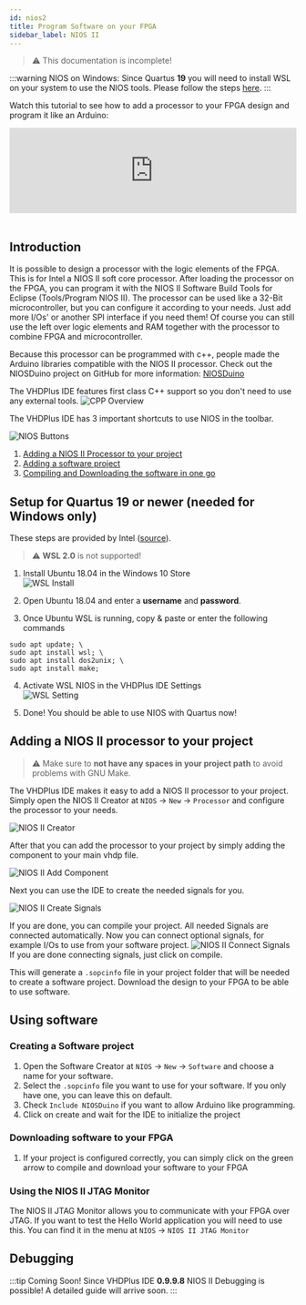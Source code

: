 ```yaml
---
id: nios2
title: Program Software on your FPGA
sidebar_label: NIOS II
---
```


> :warning: This documentation is incomplete!

:::warning NIOS on Windows:
Since Quartus **19** you will need to install WSL on your system to use the NIOS tools.
Please follow the steps [here](#setup-for-quartus-19-or-newer-needed-for-windows-onlylo).
:::

Watch this tutorial to see how to add a processor to your FPGA design and program it like an Arduino:
<div class="fluidMedia"><iframe id="ytplayer" type="text/html" width="100%" src="https://www.youtube.com/embed/WZTix6MlBNM?autoplay=0&origin=http://vhdplus.com" frameborder="0" allowfullscreen></iframe></div><br/>

## Introduction

It is possible to design a processor with the logic elements of the FPGA. This is for Intel a NIOS II soft core processor. 
After loading the processor on the FPGA, you can program it with the NIOS II Software Build Tools for Eclipse (Tools/Program NIOS II). 
The processor can be used like a 32-Bit microcontroller, but you can configure it according to your needs. Just add more I/Os' or another SPI interface if you need them!
Of course you can still use the left over logic elements and RAM together with the processor to combine FPGA and microcontroller.

Because this processor can be programmed with c++, people made the Arduino libraries compatible with the NIOS II processor.
Check out the NIOSDuino project on GitHub for more information: <a href="https://github.com/dimag0g/nios_duino" target="_blank">NIOSDuino</a>

The VHDPlus IDE features first class C++ support so you don't need to use any external tools.
![CPP Overview](/img/getstarted/C++.png)

The VHDPlus IDE has 3 important shortcuts to use NIOS in the toolbar.

![NIOS Buttons](/img/getstarted/NIOSButtons.png)

1. [Adding a NIOS II Processor to your project](#adding-a-nios-ii-processor-to-your-project)
2. [Adding a software project](#creating-a-software-project)
3. [Compiling and Downloading the software in one go](#creating-a-software-project)

## Setup for Quartus 19 or newer (needed for Windows only)

These steps are provided by Intel ([source](https://www.intel.com/content/altera-www/global/en_us/index/support/support-resources/knowledge-base/tools/2019/how-do-i-install-the-windows--subsystem-for-linux---wsl--on-wind.html)).

> :warning: **WSL 2.0** is not supported!

1. Install Ubuntu 18.04 in the Windows 10 Store<br/>
![WSL Install](/img/getstarted/Ubuntu18WSL.png)

2. Open Ubuntu 18.04 and enter a **username** and **password**.

3. Once Ubuntu WSL is running, copy & paste or enter the following commands<br/>
```terminal
sudo apt update; \
sudo apt install wsl; \
sudo apt install dos2unix; \
sudo apt install make;
```

4. Activate WSL NIOS in the VHDPlus IDE Settings<br/>
![WSL Setting](/img/getstarted/NIOSWSLSetting.png)

5. Done! You should be able to use NIOS with Quartus now!

## Adding a NIOS II processor to your project

> :warning: Make sure to **not have any spaces in your project path** to avoid problems with GNU Make.

The VHDPlus IDE makes it easy to add a NIOS II processor to your project.
Simply open the NIOS II Creator at `NIOS` -> `New` -> `Processor` and configure the processor to your needs.

![NIOS II Creator](/img/getstarted/NIOSCreate.png)

After that you can add the processor to your project by simply adding the component to your main vhdp file.

![NIOS II Add Component](/img/getstarted/NIOSAddComponent.png)

Next you can use the IDE to create the needed signals for you.

![NIOS II Create Signals](/img/getstarted/NIOSCreateSignals.png)

If you are done, you can compile your project.
All needed Signals are connected automatically. Now you can connect optional signals, for example I/Os to use from your software project.
![NIOS II Connect Signals](/img/getstarted/NiosCompile.png)
If you are done connecting signals, just click on compile.

This will generate a `.sopcinfo` file in your project folder that will be needed to create a software project. Download the design to your FPGA to be able to use software.

## Using software

### Creating a Software project

1. Open the Software Creator at `NIOS` -> `New` -> `Software` and choose a name for your software.
2. Select the `.sopcinfo` file you want to use for your software. If you only have one, you can leave this on default.
3. Check `Include NIOSDuino` if you want to allow Arduino like programming. 
4. Click on create and wait for the IDE to initialize the project

### Downloading software to your FPGA

1. If your project is configured correctly, you can simply click on the green arrow to compile and download your software to your FPGA

### Using the NIOS II JTAG Monitor

The NIOS II JTAG Monitor allows you to communicate with your FPGA over JTAG.
If you want to test the Hello World application you will need to use this.
You can find it in the menu at `NIOS` -> `NIOS II JTAG Monitor`

## Debugging

:::tip Coming Soon!
Since VHDPlus IDE **0.9.9.8** NIOS II Debugging is possible!
A detailed guide will arrive soon.
:::
